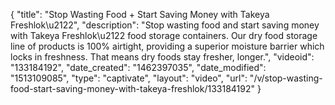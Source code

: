 {
    "title": "Stop Wasting Food + Start Saving Money with Takeya Freshlok\u2122",
    "description": "Stop wasting food and start saving money with Takeya Freshlok\u2122 food storage containers. Our dry food storage line of products is 100% airtight, providing a superior moisture barrier which locks in freshness. That means dry foods stay fresher, longer.",
    "videoid": "133184192",
    "date_created": "1462397035",
    "date_modified": "1513109085",
    "type": "captivate",
    "layout": "video",
    "url": "\/v\/stop-wasting-food-start-saving-money-with-takeya-freshlok\/133184192"
}
